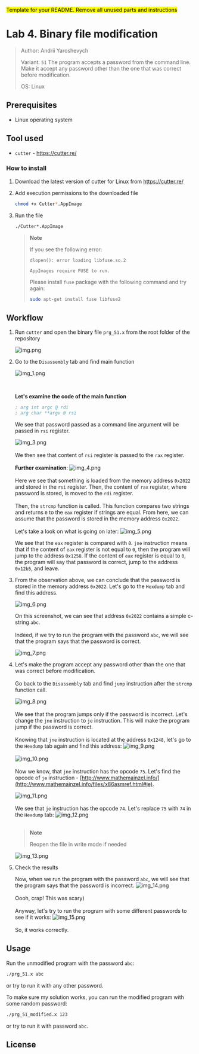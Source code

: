<mark>Template for your README. Remove all unused parts and instructions</mark>

# Lab 4. Binary file modification
> Author: Andrii Yaroshevych
> 
> Variant: `51` The program accepts a password from the command line. Make it accept any password other than the one that was correct before modification.
>
> OS: Linux

## Prerequisites

* Linux operating system

## Tool used

* `cutter` - https://cutter.re/

### How to install

1. Download the latest version of cutter for Linux from https://cutter.re/
2. Add execution permissions to the downloaded file

    ```bash
    chmod +x Cutter*.AppImage
    ```

3. Run the file

    ```bash
    ./Cutter*.AppImage
    ```

    > **Note**
    > 
    > If you see the following error:
    > ```text
    > dlopen(): error loading libfuse.so.2
    >
    > AppImages require FUSE to run.
    > ```
    > 
    > Please install `fuse` package with the following command and try again:
    > 
    > ```bash
    > sudo apt-get install fuse libfuse2
    > ```

## Workflow

1. Run `cutter` and open the binary file `prg_51.x` from the root folder of the repository

    ![img.png](screenshots/img.png)
2. Go to the `Disassembly` tab and find main function

    ![img_1.png](screenshots/img_1.png)

    <br>
   
    **Let's examine the code of the main function**

    ```asm
    ; arg int argc @ rdi
    ; arg char **argv @ rsi
    ```
   
    We see that password passed as a command line argument will be passed in `rsi` register.

    ![img_3.png](screenshots/img_3.png)
    <br>
    <br>
    We then see that content of `rsi` register is passed to the `rax` register.
    <br>
    <br>
    **Further examination**:
    ![img_4.png](screenshots/img_4.png)
    <br>
    <br>
    Here we see that something is loaded from the memory address `0x2022` and stored in the `rsi` register. Then, the content of `rax` register, where password is stored, is moved to the `rdi` register.
    <br> 
    <br>
    Then, the `strcmp` function is called. This function compares two strings and returns `0` to the `eax` register if strings are equal. From here, we can assume that the password is stored in the memory address `0x2022`.
    <br>
    <br>
    Let's take a look on what is going on later:
    ![img_5.png](screenshots/img_5.png)

    We see that the `eax` register is compared with `0`. `jne` instruction means that if the content of `eax` register is not equal to `0`, then the program will jump to the address `0x1258`. If the content of `eax` register is equal to `0`, the program will say that password is correct, jump to the address `0x12b5`, and leave.

3. From the observation above, we can conclude that the password is stored in the memory address `0x2022`. Let's go to the `Hexdump` tab and find this address.

    ![img_6.png](screenshots/img_6.png)

    On this screenshot, we can see that address `0x2022` contains a simple c-string `abc`.
    <br>
    <br>
    Indeed, if we try to run the program with the password `abc`, we will see that the program says that the password is correct.
   
    ![img_7.png](screenshots/img_7.png)

4. Let's make the program accept any password other than the one that was correct before modification.
    <br>
    <br>
    Go back to the `Disassembly` tab and find `jump` instruction after the `strcmp` function call.

    ![img_8.png](screenshots/img_8.png)
    <br>
    <br>
    We see that the program jumps only if the password is incorrect. Let's change the `jne` instruction to `je` instruction. This will make the program jump if the password is correct.
    <br>
    <br>
    Knowing that `jne` instruction is located at the address `0x1248`, let's go to the `Hexdump` tab again and find this address:
    ![img_9.png](screenshots/img_9.png)
    <br>
    <br>
    ![img_10.png](screenshots/img_10.png)
    <br>
    <br>
    Now we know, that `jne` instruction has the opcode `75`. Let's find the opcode of `je` instruction - [http://www.mathemainzel.info/](http://www.mathemainzel.info/files/x86asmref.html#je).

    ![img_11.png](screenshots/img_11.png)
    <br>
    <br>
    We see that `je` instruction has the opcode `74`. Let's replace `75` with `74` in the `Hexdump` tab:
    ![img_12.png](screenshots/img_12.png)
    <br>
    <br>
    > **Note**
    > 
    > Reopen the file in write mode if needed

    ![img_13.png](screenshots/img_13.png)

5. Check the results

    Now, when we run the program with the password `abc`, we will see that the program says that the password is incorrect.
    ![img_14.png](screenshots/img_14.png)
    <br>
    <br>
    Oooh, crap! This was scary)
    <br>
    <br>
    Anyway, let's try to run the program with some different passwords to see if it works:
    ![img_15.png](screenshots/img_15.png)
    <br>
    <br>
    So, it works correctly.

## Usage

Run the unmodified program with the password `abc`:
```bash
./prg_51.x abc
```

or try to run it with any other password.

To make sure my solution works, you can run the modified program with some random password:
```bash
./prg_51_modified.x 123
```

or try to run it with password `abc`.

## License
